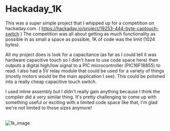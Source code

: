 # Hackaday_1K
This was a super simple project that I whipped up for a competition on hackaday.com.  ( https://hackaday.io/project/19253-444-byte-captouch-switch ) The competition was all about getting as much functionality as possible in as small a space as possible, 1K of code was the limit (1024 bytes).  

All my project does is look for a capacitance (as far as I could tell it was hardware capacitive touch so I didn't have to use code space here) then outputs a digital high/low signal to a PIC microcontroller (PIC16F18855) to read.  I also had a 5V relay module that could be used for a variety of things (mostly motors would be the main application I see).  This could be polished into a really cheap capacitive touch switch.</br>

I used inline assembly but I didn't really gain anything because I think the compiler did a very similar thing.  It's pretty challenging to come up with something useful or exciting with a limited code space like that, I'm glad we're not limited to those sizes anymore!</br></br>

![1k_image](https://cdn.hackaday.io/images/1554071483498697613.jpg)
